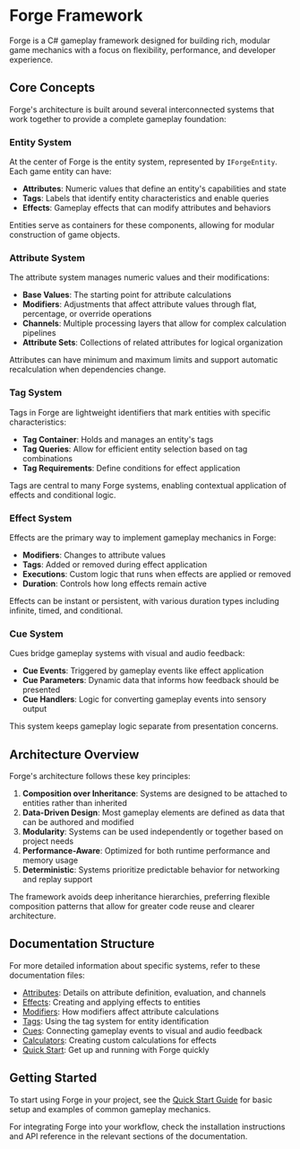 # Forge Framework

Forge is a C# gameplay framework designed for building rich, modular game mechanics with a focus on flexibility, performance, and developer experience.

## Core Concepts

Forge's architecture is built around several interconnected systems that work together to provide a complete gameplay foundation:

### Entity System

At the center of Forge is the entity system, represented by `IForgeEntity`. Each game entity can have:

- **Attributes**: Numeric values that define an entity's capabilities and state
- **Tags**: Labels that identify entity characteristics and enable queries
- **Effects**: Gameplay effects that can modify attributes and behaviors

Entities serve as containers for these components, allowing for modular construction of game objects.

### Attribute System

The attribute system manages numeric values and their modifications:

- **Base Values**: The starting point for attribute calculations
- **Modifiers**: Adjustments that affect attribute values through flat, percentage, or override operations
- **Channels**: Multiple processing layers that allow for complex calculation pipelines
- **Attribute Sets**: Collections of related attributes for logical organization

Attributes can have minimum and maximum limits and support automatic recalculation when dependencies change.

### Tag System

Tags in Forge are lightweight identifiers that mark entities with specific characteristics:

- **Tag Container**: Holds and manages an entity's tags
- **Tag Queries**: Allow for efficient entity selection based on tag combinations
- **Tag Requirements**: Define conditions for effect application

Tags are central to many Forge systems, enabling contextual application of effects and conditional logic.

### Effect System

Effects are the primary way to implement gameplay mechanics in Forge:

- **Modifiers**: Changes to attribute values
- **Tags**: Added or removed during effect application
- **Executions**: Custom logic that runs when effects are applied or removed
- **Duration**: Controls how long effects remain active

Effects can be instant or persistent, with various duration types including infinite, timed, and conditional.

### Cue System

Cues bridge gameplay systems with visual and audio feedback:

- **Cue Events**: Triggered by gameplay events like effect application
- **Cue Parameters**: Dynamic data that informs how feedback should be presented
- **Cue Handlers**: Logic for converting gameplay events into sensory output

This system keeps gameplay logic separate from presentation concerns.

## Architecture Overview

Forge's architecture follows these key principles:

1. **Composition over Inheritance**: Systems are designed to be attached to entities rather than inherited
2. **Data-Driven Design**: Most gameplay elements are defined as data that can be authored and modified
3. **Modularity**: Systems can be used independently or together based on project needs
4. **Performance-Aware**: Optimized for both runtime performance and memory usage
5. **Deterministic**: Systems prioritize predictable behavior for networking and replay support

The framework avoids deep inheritance hierarchies, preferring flexible composition patterns that allow for greater code reuse and clearer architecture.

## Documentation Structure

For more detailed information about specific systems, refer to these documentation files:

- [Attributes](attributes.md): Details on attribute definition, evaluation, and channels
- [Effects](effects.md): Creating and applying effects to entities
- [Modifiers](modifiers.md): How modifiers affect attribute calculations
- [Tags](tags.md): Using the tag system for entity identification
- [Cues](cues.md): Connecting gameplay events to visual and audio feedback
- [Calculators](calculators.md): Creating custom calculations for effects
- [Quick Start](quick-start.md): Get up and running with Forge quickly

## Getting Started

To start using Forge in your project, see the [Quick Start Guide](quick-start.md) for basic setup and examples of common gameplay mechanics.

For integrating Forge into your workflow, check the installation instructions and API reference in the relevant sections of the documentation.

